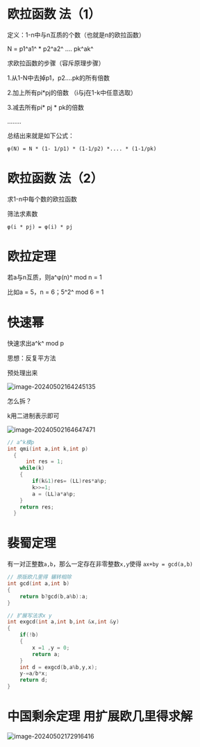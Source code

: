 # 欧拉函数  法（1）

定义：1-n中与n互质的个数（也就是n的欧拉函数）

N = p1^a1^ * p2^a2^ .... pk^ak^ 

求欧拉函数的步骤（容斥原理步骤）

1.从1-N中去掉p1，p2....pk的所有倍数

2.加上所有pi*pj的倍数 （i与j在1-k中任意选取）

3.减去所有pi* pj * pk的倍数

........

总结出来就是如下公式：

`φ(N) = N * (1- 1/p1) * (1-1/p2) *.... * (1-1/pk)`

# 欧拉函数  法（2）

求1-n中每个数的欧拉函数

筛法求素数

`φ(i * pj) = φ(i) * pj`

# 欧拉定理

若a与n互质，则a^φ(n)^ mod n = 1

比如a = 5，n = 6；5^2^ mod 6 = 1

# 快速幂

快速求出a^k^ mod p

思想：反复平方法

预处理出来

![image-20240502164245135](C:/Users/HUAWEI/AppData/Roaming/Typora/typora-user-images/image-20240502164245135.png)

怎么拆？

k用二进制表示即可

![image-20240502164647471](C:/Users/HUAWEI/AppData/Roaming/Typora/typora-user-images/image-20240502164647471.png)

```cpp
// a^k模p  
int qmi(int a,int k,int p)
  {
      int res = 1;
    while(k)
    {
        if(k&1)res= (LL)res*a%p;
        k>>=1;
        a = (LL)a*a%p;
    }
    return res;
  }
```

# 裴蜀定理

有一对正整数`a,b`，那么一定存在非零整数`x,y`使得 `ax+by = gcd(a,b)`

```cpp
// 原版欧几里得 辗转相除
int gcd(int a,int b)
{
	return b?gcd(b,a%b):a;
}

// 扩展写法求x y
int exgcd(int a,int b,int &x,int &y)
{
    if(!b)
    {
        x =1 ,y = 0;
        return a;
    }
	int d = exgcd(b,a%b,y,x);
    y-=a/b*x;
    return d;
}
```

# 中国剩余定理 用扩展欧几里得求解

![image-20240502172916416](C:/Users/HUAWEI/AppData/Roaming/Typora/typora-user-images/image-20240502172916416.png)

